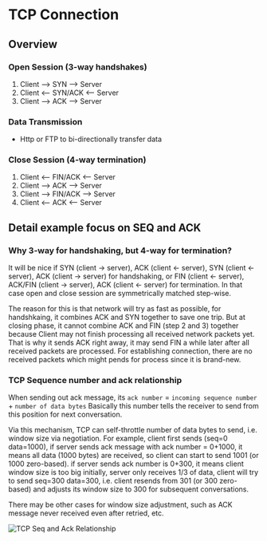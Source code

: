 # TCP Connection 
## Overview
### Open Session (3-way handshakes)
1. Client --> SYN --> Server
2. Client <-- SYN/ACK <-- Server
3. Client --> ACK --> Server
### Data Transmission
- Http or FTP to bi-directionally transfer data
### Close Session (4-way termination)
1. Client <-- FIN/ACK <-- Server
2. Client --> ACK --> Server
3. Client --> FIN/ACK --> Server
4. Client <-- ACK <-- Server

## Detail example focus on SEQ and ACK
### Why 3-way for handshaking, but 4-way for termination?
It will be nice if SYN (client -> server), ACK (client <- server), SYN (client <- server), ACK (client -> server) 
for handshaking, or FIN (client <- server), ACK/FIN (client -> server), ACK (client <- server) 
for termination. In that case open and close session are symmetrically matched step-wise. 

The reason for this is that network will try as fast as possible, for handshkaing, it combines ACK and SYN together to 
save one trip. But at closing phase, it cannot combine ACK and FIN (step 2 and 3) together because Client may not finish
processing all received network packets yet. That is why it sends ACK right away, it may send FIN a while later after 
all received packets are processed. For establishing connection, there are no received packets which might pends for 
process since it is brand-new.

### TCP Sequence number and ack relationship
When sending out ack message, its `ack number` = `incoming sequence number` + `number of data bytes`
Basically this number tells the receiver to send from this position for next conversation. 

Via this mechanism, TCP can self-throttle number of data bytes to send, i.e. window size via negotiation. 
For example, client first sends (seq=0 data=1000), if server sends ack message with ack number = 0+1000,
it means all data (1000 bytes) are received, so client can start to send 1001 (or 1000 zero-based). 
if server sends ack number is 0+300, it means client window size is too big initially, server only 
receives 1/3 of data, client will try to send seq=300 data=300, i.e. client resends from 301 (or 300 zero-based)
and adjusts its window size to 300 for subsequent conversations. 

There may be other cases for window size adjustment, such as ACK message never received even after retried, etc.

![TCP Seq and Ack Relationship](http://www.plantuml.com/plantuml/proxy?cache=no&src=https://raw.githubusercontent.com/zpc888/dev-notes/master/networking/plantuml/tcp-seq-ack.puml)

